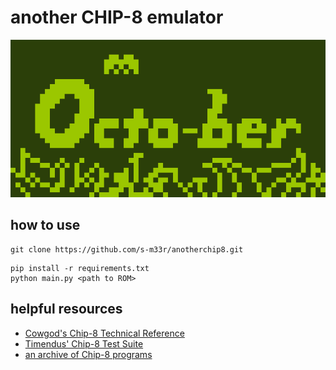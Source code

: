 # another CHIP-8 emulator

![Demo - Octojam 1 title ROM](screenshots/octojam1-title.png)

## how to use

```
git clone https://github.com/s-m33r/anotherchip8.git
```

```
pip install -r requirements.txt
python main.py <path to ROM>
```

## helpful resources
- [Cowgod's Chip-8 Technical Reference](http://devernay.free.fr/hacks/chip8/C8TECH10.HTM)
- [Timendus' Chip-8 Test Suite](https://github.com/Timendus/chip8-test-suite)
- [an archive of Chip-8 programs](https://johnearnest.github.io/chip8Archive/)
